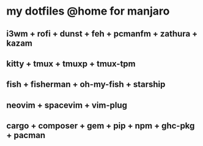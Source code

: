 # my dotfiles @home for manjaro

## i3wm + rofi + dunst + feh + pcmanfm + zathura + kazam

## kitty + tmux + tmuxp + tmux-tpm

## fish + fisherman + oh-my-fish + starship

## neovim + spacevim + vim-plug

## cargo + composer + gem + pip + npm + ghc-pkg + pacman
